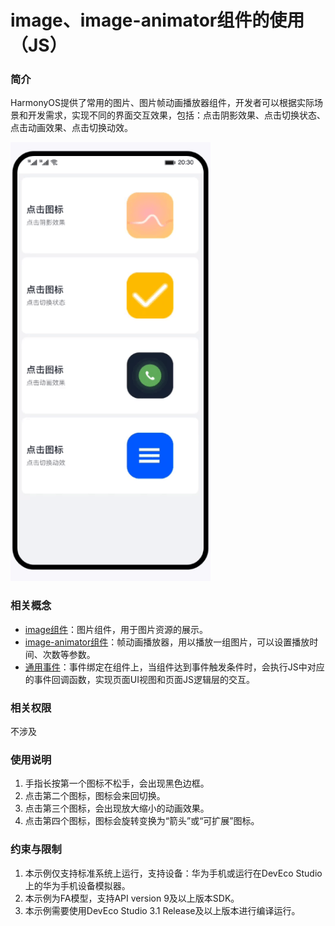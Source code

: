 # image、image-animator组件的使用（JS）
### 简介
HarmonyOS提供了常用的图片、图片帧动画播放器组件，开发者可以根据实际场景和开发需求，实现不同的界面交互效果，包括：点击阴影效果、点击切换状态、点击动画效果、点击切换动效。

![](screenshots/animator.gif)

### 相关概念 

-   [image组件](https://developer.harmonyos.com/cn/docs/documentation/doc-references-V3/js-components-basic-image-0000001427744884-V3?catalogVersion=V3)：图片组件，用于图片资源的展示。
-   [image-animator组件](https://developer.harmonyos.com/cn/docs/documentation/doc-references-V3/js-components-basic-image-animator-0000001478181473-V3?catalogVersion=V3)：帧动画播放器，用以播放一组图片，可以设置播放时间、次数等参数。
-   [通用事件](https://developer.harmonyos.com/cn/docs/documentation/doc-references-V3/js-components-common-events-0000001478341193-V3?catalogVersion=V3)：事件绑定在组件上，当组件达到事件触发条件时，会执行JS中对应的事件回调函数，实现页面UI视图和页面JS逻辑层的交互。

### 相关权限

不涉及

### 使用说明
1. 手指长按第一个图标不松手，会出现黑色边框。
2. 点击第二个图标，图标会来回切换。
3. 点击第三个图标，会出现放大缩小的动画效果。
4. 点击第四个图标，图标会旋转变换为“箭头”或“可扩展”图标。


### 约束与限制
1. 本示例仅支持标准系统上运行，支持设备：华为手机或运行在DevEco Studio上的华为手机设备模拟器。
2. 本示例为FA模型，支持API version 9及以上版本SDK。
3. 本示例需要使用DevEco Studio 3.1 Release及以上版本进行编译运行。